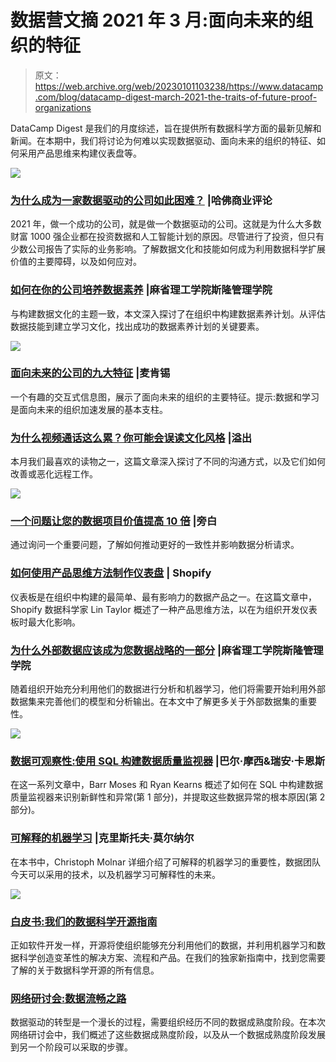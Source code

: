 # 数据营文摘 2021 年 3 月:面向未来的组织的特征

> 原文：<https://web.archive.org/web/20230101103238/https://www.datacamp.com/blog/datacamp-digest-march-2021-the-traits-of-future-proof-organizations>

DataCamp Digest 是我们的月度综述，旨在提供所有数据科学方面的最新见解和新闻。在本期中，我们将讨论为何难以实现数据驱动、面向未来的组织的特征、如何采用产品思维来构建仪表盘等。

[![](img/61acc400fcb0375aa3b7cf164cb6bb0e.png)](https://web.archive.org/web/20220525032256/https://www.datacamp.com/groups/business)

### [为什么成为一家数据驱动的公司如此困难？](https://web.archive.org/web/20220525032256/https://hbr.org/2021/02/why-is-it-so-hard-to-become-a-data-driven-company) |哈佛商业评论

2021 年，做一个成功的公司，就是做一个数据驱动的公司。这就是为什么大多数财富 1000 强企业都在投资数据和人工智能计划的原因。尽管进行了投资，但只有少数公司报告了实际的业务影响。了解数据文化和技能如何成为利用数据科学扩展价值的主要障碍，以及如何应对。

### [如何在你的公司培养数据素养](https://web.archive.org/web/20220525032256/https://mitsloan.mit.edu/ideas-made-to-matter/how-to-build-data-literacy-your-company) |麻省理工学院斯隆管理学院

与构建数据文化的主题一致，本文深入探讨了在组织中构建数据素养计划。从评估数据技能到建立学习文化，找出成功的数据素养计划的关键要素。

[![](img/f9d2f1c40f78e10e334c13657f8628ba.png)](https://web.archive.org/web/20220525032256/https://www.datacamp.com/groups/business)

### [面向未来的公司的九大特征](https://web.archive.org/web/20220525032256/https://www.mckinsey.com/business-functions/organization/our-insights/the-nine-traits-of-future-ready-companies) |麦肯锡

一个有趣的交互式信息图，展示了面向未来的组织的主要特征。提示:数据和学习是面向未来的组织加速发展的基本支柱。

### [为什么视频通话这么累？你可能会误读文化风格](https://web.archive.org/web/20220525032256/https://stackoverflow.blog/2021/02/11/why-are-video-calls-so-tiring-you-might-be-misreading-cultural-styles/) |溢出

本月我们最喜欢的读物之一，这篇文章深入探讨了不同的沟通方式，以及它们如何改善或恶化远程工作。

[![](img/dbe6b84bc9ed07e64d22174956ebcf08.png)](https://web.archive.org/web/20220525032256/https://www.datacamp.com/groups/business)

### [一个问题让您的数据项目价值提高 10 倍](https://web.archive.org/web/20220525032256/https://blog.narrator.ai/one-question-to-make-your-data-project-10x-more-valuable/) |旁白

通过询问一个重要问题，了解如何推动更好的一致性并影响数据分析请求。

### [如何使用产品思维方法制作仪表盘](https://web.archive.org/web/20220525032256/https://shopify.engineering/make-dashboards-using-product-thinking-approach) | Shopify

仪表板是在组织中构建的最简单、最有影响力的数据产品之一。在这篇文章中，Shopify 数据科学家 Lin Taylor 概述了一种产品思维方法，以在为组织开发仪表板时最大化影响。

### [为什么外部数据应该成为您数据战略的一部分](https://web.archive.org/web/20220525032256/https://mitsloan.mit.edu/ideas-made-to-matter/why-external-data-should-be-part-your-data-strategy) |麻省理工学院斯隆管理学院

随着组织开始充分利用他们的数据进行分析和机器学习，他们将需要开始利用外部数据集来完善他们的模型和分析输出。在本文中了解更多关于外部数据集的重要性。

[![](img/7a43ffe92891c2416dd1c4816b67a790.png)](https://web.archive.org/web/20220525032256/https://www.datacamp.com/groups/business)

### [数据可观察性:使用 SQL 构建数据质量监视器](https://web.archive.org/web/20220525032256/https://towardsdatascience.com/data-observability-in-practice-using-sql-755dc6421f59) |巴尔·摩西&瑞安·卡恩斯

在这一系列文章中，Barr Moses 和 Ryan Kearns 概述了如何在 SQL 中构建数据质量监视器来识别新鲜性和异常(第 1 部分)，并提取这些数据异常的根本原因(第 2 部分)。

### [可解释的机器学习](https://web.archive.org/web/20220525032256/https://christophm.github.io/interpretable-ml-book/index.html) |克里斯托夫·莫尔纳尔

在本书中，Christoph Molnar 详细介绍了可解释的机器学习的重要性，数据团队今天可以采用的技术，以及机器学习可解释性的未来。

[![](img/2c39f65506acacaf052e34ba76a41711.png)](https://web.archive.org/web/20220525032256/https://www.datacamp.com/groups/business)

### [白皮书:我们的数据科学开源指南](https://web.archive.org/web/20220525032256/https://www.datacamp.com/resources/whitepapers/our-guide-to-open-source-in-data-science)

正如软件开发一样，开源将使组织能够充分利用他们的数据，并利用机器学习和数据科学创造变革性的解决方案、流程和产品。在我们的独家新指南中，找到您需要了解的关于数据科学开源的所有信息。

### [网络研讨会:数据流畅之路](https://web.archive.org/web/20220525032256/https://www.datacamp.com/resources/webinars/path-to-data-fluency)

数据驱动的转型是一个漫长的过程，需要组织经历不同的数据成熟度阶段。在本次网络研讨会中，我们概述了这些数据成熟度阶段，以及从一个数据成熟度阶段发展到另一个阶段可以采取的步骤。